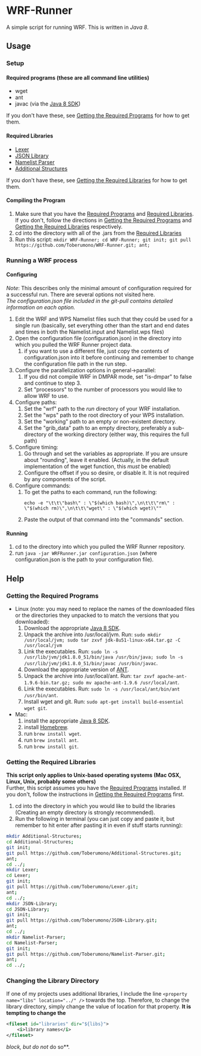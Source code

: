 # <a name="readme"></a><a name="Readme"></a>WRF-Runner
A simple script for running WRF.  This is written in <i>Java 8</i>.

## Usage
### Setup
#### <a name="rp"></a>Required programs (these are all command line utilities)

* wget
* ant
* javac (via the [Java 8 SDK](http://www.oracle.com/technetwork/java/javase/downloads/index.html))

If you don't have these, see [Getting the Required Programs](#gtrp) for how to get them.

#### <a name="rl"></a>Required Libraries

* [Lexer](https://github.com/Toberumono/Lexer)
* [JSON Library](https://github.com/Toberumono/JSON-Library)
* [Namelist Parser](https://github.com/Toberumono/Namelist-Parser)
* [Additional Structures](https://github.com/Toberumono/Additional-Structures)

If you don't have these, see [Getting the Required Libraries](#gtrl) for how to get them.

#### Compiling the Program
1. Make sure that you have the [Required Programs](#rp) and [Required Libraries](#rl).  If you don't, follow the directions in [Getting the Required Programs](#gtrp) and [Getting the Required Libraries](#gtrl) respectively.
2. cd into the directory with all of the .jars from the [Required Libraries](#rl)
3. Run this script: `mkdir WRF-Runner; cd WRF-Runner; git init; git pull https://github.com/Toberumono/WRF-Runner.git; ant;`

### Running a WRF process
#### Configuring
<i>Note</i>: This describes only the minimal amount of configuration required for a successful run.  There are several options not visited here.</br>
<i>The configuration.json file included in the git-pull contains detailed information on each option.</i>

1. Edit the WRF and WPS Namelist files such that they could be used for a single run (basically, set everything other than the start and end dates and times in both the Namelist.input and Namelist.wps files)
2. Open the configuration file (configuration.json) in the directory into which you pulled the WRF Runner project data.
	1. if you want to use a different file, just copy the contents of configuration.json into it before continuing and remember to change the configuration file path in the run step.
3. Configure the parallelization options in general->parallel:
	1. If you did not compile WRF in DMPAR mode, set "is-dmpar" to false and continue to step 3.
	2. Set "processors" to the number of processors you would like to allow WRF to use.
4. Configure paths:
	1. Set the "wrf" path to the *run* directory of your WRF installation.
	2. Set the "wps" path to the root directory of your WPS installation.
	3. Set the "working" path to an empty or non-existent directory.
	4. Set the "grib_data" path to an empty directory, preferably a sub-directory of the working directory (either way, this requires the full path)
5. Configure timing:
	1. Go through and set the variables as appropriate.  If you are unsure about "rounding", leave it enabled.  (Actually, in the default implementation of the wget function, this *must* be enabled)
	2. Configure the offset if you so desire, or disable it.  It is not required by any components of the script.
6. Configure commands:
	1. To get the paths to each command, run the following:</br>
		```
		echo -e "\t\t\"bash\" : \"$(which bash)\",\n\t\t\"rm\" : \"$(which rm)\",\n\t\t\"wget\" : \"$(which wget)\""
		```
	2. Paste the output of that command into the "commands" section.

#### Running
1. cd to the directory into which you pulled the WRF Runner repository.
2. run `java -jar WRFRunner.jar configuration.json` (where configuration.json is the path to your configuration file).

## Help
### <a name="gtrp"></a>Getting the Required Programs

- Linux (note: you may need to replace the names of the downloaded files or the directories they unpacked to to match the versions that you downloaded):
	1. Download the appropriate [Java 8 SDK](http://www.oracle.com/technetwork/java/javase/downloads/index.html).
	2. Unpack the archive into /usr/local/jvm.  Run: `sudo mkdir /usr/local/jvm; sudo tar zxvf jdk-8u51-linux-x64.tar.gz -C /usr/local/jvm`
	3. Link the executables. Run: `sudo ln -s /usr/lib/jvm/jdk1.8.0_51/bin/java /usr/bin/java; sudo ln -s /usr/lib/jvm/jdk1.8.0_51/bin/javac /usr/bin/javac`.
	4. Download the appropriate version of [ANT](https://ant.apache.org/bindownload.cgi).
	5. Unpack the archive into /usr/local/ant.  Run: `tar zxvf apache-ant-1.9.6-bin.tar.gz; sudo mv apache-ant-1.9.6 /usr/local/ant`.
	6. Link the executables. Run: `sudo ln -s /usr/local/ant/bin/ant /usr/bin/ant`.
	7. Install wget and git. Run: `sudo apt-get install build-essential wget git`.
- Mac:
	1. install the appropriate [Java 8 SDK](http://www.oracle.com/technetwork/java/javase/downloads/index.html).
	2. install [Homebrew](http://brew.sh/).
	3. run `brew install wget`.
	4. run `brew install ant`.
	5. run `brew install git`.

### <a name="gtrl"></a>Getting the Required Libraries

<b>This script only applies to Unix-based operating systems (Mac OSX, Linux, Unix, probably some others)</b></br>
Further, this script assumes you have the [Required Programs](#rp) installed.  If you don't, follow the instructions in [Getting the Required Programs](#gtrp) first.

1. cd into the directory in which you would like to build the libraries (Creating an empty directory is strongly recommended).
2. Run the following in terminal (you can just copy and paste it, but remember to hit enter after pasting it in even if stuff starts running):
```bash
mkdir Additional-Structures;
cd Additional-Structures;
git init;
git pull https://github.com/Toberumono/Additional-Structures.git;
ant;
cd ../;
mkdir Lexer;
cd Lexer;
git init;
git pull https://github.com/Toberumono/Lexer.git;
ant;
cd ../;
mkdir JSON-Library;
cd JSON-Library;
git init;
git pull https://github.com/Toberumono/JSON-Library.git;
ant;
cd ../;
mkdir Namelist-Parser;
cd Namelist-Parser;
git init;
git pull https://github.com/Toberumono/Namelist-Parser.git;
ant;
cd ../;
```

### <a name="ctld"></a>Changing the Library Directory
If one of my projects uses additional libraries, I include the line `<property name="libs" location="../" />` towards the top.
Therefore, to change the library directory, simply change the value of location for that property.
<b>It is tempting to change the</b>
```xml
<fileset id="libraries" dir="${libs}">
	<i>library names</i>
</fileset>
```
<i>*block, but do </i>not* do so**.